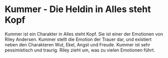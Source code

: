 # Kummer - Die Heldin in Alles steht Kopf

Kummer ist ein Charakter in Alles steht Kopf. Sie ist einer der Emotionen von Riley Andersen. Kummer stellt die Emotion der Trauer dar, und existiert neben den Charakteren Wut, Ekel, Angst und Freude. Kummer ist sehr pessimistisch und traurig.  Riley  zieht um, was zu vielen Emotionen führt. 
